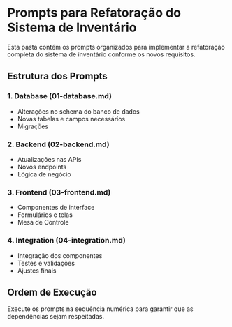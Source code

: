 
# Prompts para Refatoração do Sistema de Inventário

Esta pasta contém os prompts organizados para implementar a refatoração completa do sistema de inventário conforme os novos requisitos.

## Estrutura dos Prompts

### 1. Database (01-database.md)
- Alterações no schema do banco de dados
- Novas tabelas e campos necessários
- Migrações

### 2. Backend (02-backend.md)  
- Atualizações nas APIs
- Novos endpoints
- Lógica de negócio

### 3. Frontend (03-frontend.md)
- Componentes de interface
- Formulários e telas
- Mesa de Controle

### 4. Integration (04-integration.md)
- Integração dos componentes
- Testes e validações
- Ajustes finais

## Ordem de Execução

Execute os prompts na sequência numérica para garantir que as dependências sejam respeitadas.
